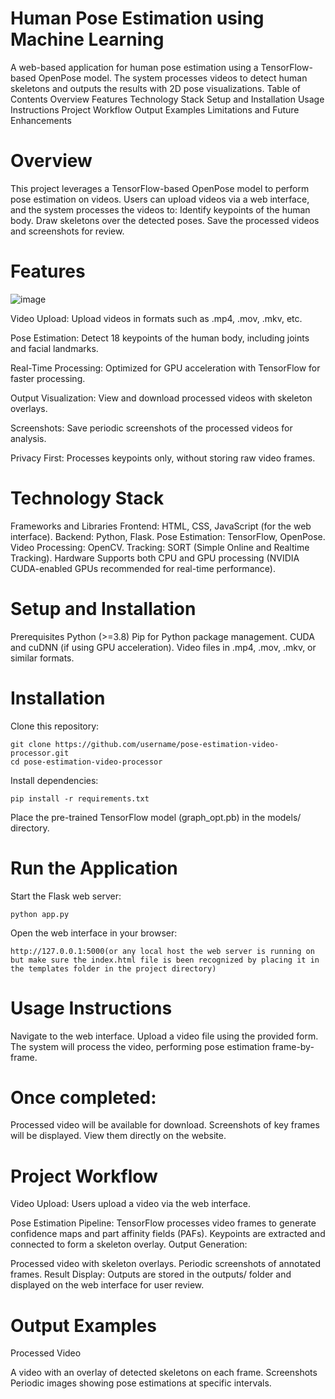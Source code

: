 # Human Pose Estimation using Machine Learning
A web-based application for human pose estimation using a TensorFlow-based OpenPose model. The system processes videos to detect human skeletons and outputs the results with 2D pose visualizations.
Table of Contents
Overview
Features
Technology Stack
Setup and Installation
Usage Instructions
Project Workflow
Output Examples
Limitations and Future Enhancements

# Overview
This project leverages a TensorFlow-based OpenPose model to perform pose estimation on videos. Users can upload videos via a web interface, and the system processes the videos to:
Identify keypoints of the human body.
Draw skeletons over the detected poses.
Save the processed videos and screenshots for review.

# Features
![image](https://github.com/user-attachments/assets/41f35602-09e7-49b1-9339-aea401087d41)

Video Upload: Upload videos in formats such as .mp4, .mov, .mkv, etc.

Pose Estimation: Detect 18 keypoints of the human body, including joints and facial landmarks.

Real-Time Processing: Optimized for GPU acceleration with TensorFlow for faster processing.

Output Visualization: View and download processed videos with skeleton overlays.

Screenshots: Save periodic screenshots of the processed videos for analysis.

Privacy First: Processes keypoints only, without storing raw video frames.

# Technology Stack
Frameworks and Libraries
Frontend: HTML, CSS, JavaScript (for the web interface).
Backend: Python, Flask.
Pose Estimation: TensorFlow, OpenPose.
Video Processing: OpenCV.
Tracking: SORT (Simple Online and Realtime Tracking).
Hardware
Supports both CPU and GPU processing (NVIDIA CUDA-enabled GPUs recommended for real-time performance).

# Setup and Installation
Prerequisites
Python (>=3.8)
Pip for Python package management.
CUDA and cuDNN (if using GPU acceleration).
Video files in .mp4, .mov, .mkv, or similar formats.

# Installation
Clone this repository:
```
git clone https://github.com/username/pose-estimation-video-processor.git
cd pose-estimation-video-processor
```
Install dependencies:
```
pip install -r requirements.txt
```
Place the pre-trained TensorFlow model (graph_opt.pb) in the models/ directory.

# Run the Application
Start the Flask web server:
```
python app.py
```
Open the web interface in your browser:
```
http://127.0.0.1:5000(or any local host the web server is running on but make sure the index.html file is been recognized by placing it in the templates folder in the project directory)
```

# Usage Instructions
Navigate to the web interface.
Upload a video file using the provided form.
The system will process the video, performing pose estimation frame-by-frame.
# Once completed:
Processed video will be available for download.
Screenshots of key frames will be displayed.
View them directly on the website.

# Project Workflow
Video Upload: Users upload a video via the web interface.

Pose Estimation Pipeline:
TensorFlow processes video frames to generate confidence maps and part affinity fields (PAFs).
Keypoints are extracted and connected to form a skeleton overlay.
Output Generation:

Processed video with skeleton overlays.
Periodic screenshots of annotated frames.
Result Display: Outputs are stored in the outputs/ folder and displayed on the web interface for user review.

# Output Examples
Processed Video

A video with an overlay of detected skeletons on each frame.
Screenshots
Periodic images showing pose estimations at specific intervals.


